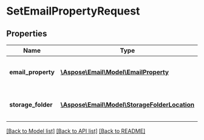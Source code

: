 # SetEmailPropertyRequest

## Properties
Name | Type | Description | Notes
------------ | ------------- | ------------- | -------------
**email_property** | [**\Aspose\Email\Model\EmailProperty**](EmailProperty.md) | An email property that should be updated | 
**storage_folder** | [**\Aspose\Email\Model\StorageFolderLocation**](StorageFolderLocation.md) | An email document location in storage | [optional] 



[[Back to Model list]](README.md#documentation-for-models) [[Back to API list]](README.md#documentation-for-api-endpoints) [[Back to README]](README.md)


